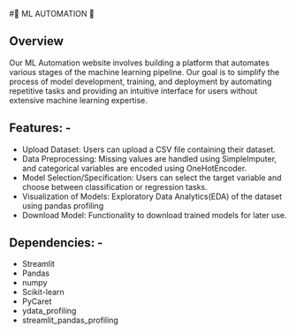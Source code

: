 #🤖 ML AUTOMATION 🤖
## Overview

Our ML Automation website  involves building a platform that automates various stages of the machine learning pipeline. Our goal is to simplify the process of model development, training, and deployment by automating repetitive tasks and providing an intuitive interface for users without extensive machine learning expertise.

## Features: -
- Upload Dataset: Users can upload a CSV file containing their dataset.
- Data Preprocessing: Missing values are handled using SimpleImputer, and categorical variables are encoded using OneHotEncoder.
- Model Selection/Specification: Users can select the target variable and choose between classification or regression tasks.
- Visualization of Models: Exploratory Data Analytics(EDA) of the dataset using pandas profiling
- Download Model: Functionality to download trained models for later use.


## Dependencies: -
- Streamlit
- Pandas
- numpy
- Scikit-learn
- PyCaret
- ydata_profiling
- streamlit_pandas_profiling
